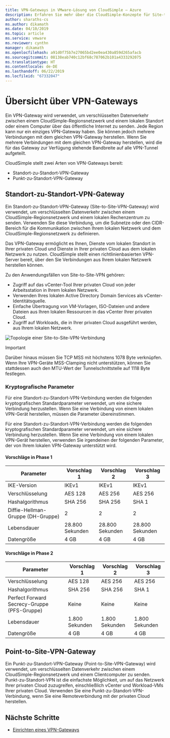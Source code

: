 ```yaml
---
title: VPN-Gateways in VMware-Lösung von CloudSimple – Azure
description: Erfahren Sie mehr über die CloudSimple-Konzepte für Site-to-Site-VPN (Standort-zu-Standort-VPN) und Punkt-zu-Standort-VPN.
author: sharaths-cs
ms.author: dikamath
ms.date: 04/10/2019
ms.topic: article
ms.service: vmware
ms.reviewer: cynthn
manager: dikamath
ms.openlocfilehash: a91d0f75b7e27065bd2ee0ea430a859d265afacb
ms.sourcegitcommit: 08138eab740c12bf68c787062b101a4333292075
ms.translationtype: HT
ms.contentlocale: de-DE
ms.lasthandoff: 06/22/2019
ms.locfileid: "67332047"
---
```

# <a name="vpn-gateways-overview"></a>Übersicht über VPN-Gateways

Ein VPN-Gateway wird verwendet, um verschlüsselten Datenverkehr zwischen einem CloudSimple-Regionsnetzwerk und einem lokalen Standort oder einem Computer über das öffentliche Internet zu senden.  Jede Region kann nur ein einziges VPN-Gateway haben. Sie können jedoch mehrere Verbindungen mit dem gleichen VPN-Gateway herstellen. Wenn Sie mehrere Verbindungen mit dem gleichen VPN-Gateway herstellen, wird die für das Gateway zur Verfügung stehende Bandbreite auf alle VPN-Tunnel aufgeteilt.

CloudSimple stellt zwei Arten von VPN-Gateways bereit:

* Standort-zu-Standort-VPN-Gateway
* Punkt-zu-Standort-VPN-Gateway

## <a name="site-to-site-vpn-gateway"></a>Standort-zu-Standort-VPN-Gateway

Ein Standort-zu-Standort-VPN-Gateway (Site-to-Site-VPN-Gateway) wird verwendet, um verschlüsselten Datenverkehr zwischen einem CloudSimple-Regionsnetzwerk und einem lokalen Rechenzentrum zu senden. Verwenden Sie diese Verbindung, um die Subnetze oder den CIDR-Bereich für die Kommunikation zwischen Ihrem lokalen Netzwerk und dem CloudSimple-Regionsnetzwerk zu definieren.

Das VPN-Gateway ermöglicht es Ihnen, Dienste vom lokalen Standort in Ihrer privaten Cloud und Dienste in Ihrer privaten Cloud aus dem lokalen Netzwerk zu nutzen.  CloudSimple stellt einen richtlinienbasierten VPN-Server bereit, über den Sie Verbindungen aus Ihrem lokalen Netzwerk herstellen können.

Zu den Anwendungsfällen von Site-to-Site-VPN gehören:

* Zugriff auf das vCenter-Tool Ihrer privaten Cloud von jeder Arbeitsstation in Ihrem lokalen Netzwerk.
* Verwenden Ihres lokalen Active Directory Domain Services als vCenter-Identitätsquelle.
* Einfache Übertragung von VM-Vorlagen, ISO-Dateien und andere Dateien aus Ihren lokalen Ressourcen in das vCenter Ihrer privaten Cloud.
* Zugriff auf Workloads, die in Ihrer privaten Cloud ausgeführt werden, aus Ihrem lokalen Netzwerk.

![Topologie einer Site-to-Site-VPN-Verbindung](media/cloudsimple-site-to-site-vpn-connection.png)

> [!IMPORTANT]
> Darüber hinaus müssen Sie TCP MSS mit höchstens 1078 Byte verknüpfen. Wenn Ihre VPN-Geräte MSS-Clamping nicht unterstützen, können Sie stattdessen auch den MTU-Wert der Tunnelschnittstelle auf 1118 Byte festlegen. 

### <a name="cryptographic-parameters"></a>Kryptografische Parameter

Für eine Standort-zu-Standort-VPN-Verbindung werden die folgenden kryptografischen Standardparameter verwendet, um eine sichere Verbindung herzustellen.  Wenn Sie eine Verbindung von einem lokalen VPN-Gerät herstellen, müssen die Parameter übereinstimmen.

Für eine Standort-zu-Standort-VPN-Verbindung werden die folgenden kryptografischen Standardparameter verwendet, um eine sichere Verbindung herzustellen.  Wenn Sie eine Verbindung von einem lokalen VPN-Gerät herstellen, verwenden Sie irgendeinen der folgenden Parameter, der von Ihrem lokalen VPN-Gateway unterstützt wird.

#### <a name="phase-1-proposals"></a>Vorschläge in Phase 1

| Parameter | Vorschlag 1 | Vorschlag 2 | Vorschlag 3 |
|-----------|------------|------------|------------|
| IKE-Version | IKEv1 | IKEv1 | IKEv1 |
| Verschlüsselung | AES 128 | AES 256 | AES 256 |
| Hashalgorithmus| SHA 256 | SHA 256 | SHA 1 |
| Diffie-Hellman-Gruppe (DH-Gruppe) | 2 | 2 | 2 |
| Lebensdauer | 28.800 Sekunden | 28.800 Sekunden | 28.800 Sekunden |
| Datengröße | 4 GB | 4 GB | 4 GB |


#### <a name="phase-2-proposals"></a>Vorschläge in Phase 2 

| Parameter | Vorschlag 1 | Vorschlag 2 | Vorschlag 3 |
|-----------|------------|------------|------------|
| Verschlüsselung | AES 128 | AES 256 | AES 256 |
| Hashalgorithmus| SHA 256 | SHA 256 | SHA 1 |
| Perfect Forward Secrecy-Gruppe (PFS-Gruppe) | Keine | Keine | Keine |
| Lebensdauer | 1\.800 Sekunden | 1\.800 Sekunden | 1\.800 Sekunden |
| Datengröße | 4 GB | 4 GB | 4 GB |

## <a name="point-to-site-vpn-gateway"></a>Point-to-Site-VPN-Gateway

Ein Punkt-zu-Standort-VPN-Gateway (Point-to-Site-VPN-Gateway) wird verwendet, um verschlüsselten Datenverkehr zwischen einem CloudSimple-Regionsnetzwerk und einem Clientcomputer zu senden.  Punkt-zu-Standort-VPN ist die einfachste Möglichkeit, um auf das Netzwerk Ihrer privaten Cloud zuzugreifen, einschließlich vCenter und Workload-VMs Ihrer privaten Cloud.  Verwenden Sie eine Punkt-zu-Standort-VPN-Verbindung, wenn Sie eine Remoteverbindung mit der privaten Cloud herstellen.

## <a name="next-steps"></a>Nächste Schritte

* [Einrichten eines VPN-Gateways](https://docs.azure.cloudsimple.com/vpn-gateway/)